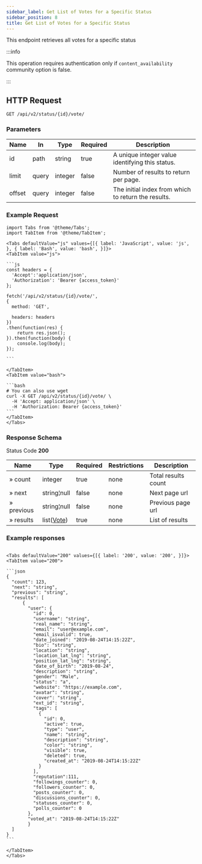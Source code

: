 ```yaml
---
sidebar_label: Get List of Votes for a Specific Status
sidebar_position: 8
title: Get List of Votes for a Specific Status
---
```


This endpoint retrieves all votes for a specific status

:::info

This operation requires authentication only if `content_availability` community option is false.

:::


## HTTP Request

`GET /api/v2/status/{id}/vote/`

### Parameters

| Name   | In    | Type    | Required | Description                                         |
|--------|-------|---------|----------|-----------------------------------------------------|
| id     | path  | string  | true     | A unique integer value identifying this status.     |
| limit  | query | integer | false    | Number of results to return per page.               |
| offset | query | integer | false    | The initial index from which to return the results. |

### Example Request

````mdx-code-block
import Tabs from '@theme/Tabs';
import TabItem from '@theme/TabItem';

<Tabs defaultValue="js" values={[{ label: 'JavaScript', value: 'js', }, { label: 'Bash', value: 'bash', }]}>
<TabItem value="js">

```js
const headers = {
  'Accept':'application/json',
  'Authorization': 'Bearer {access_token}'
};

fetch('/api/v2/status/{id}/vote/',
{
  method: 'GET',

  headers: headers
})
.then(function(res) {
    return res.json();
}).then(function(body) {
    console.log(body);
});

```

</TabItem>
<TabItem value="bash">

```bash
# You can also use wget
curl -X GET /api/v2/status/{id}/vote/ \
  -H 'Accept: application/json' \
  -H 'Authorization: Bearer {access_token}'
```
</TabItem>
</Tabs>
````

### Response Schema

Status Code **200**

| Name       | Type                      | Required | Restrictions | Description         |
|------------|---------------------------|----------|--------------|---------------------|
| » count    | integer                   | true     | none         | Total results count |
| » next     | string¦null               | false    | none         | Next page url       |
| » previous | string¦null               | false    | none         | Previous page url   |
| » results  | list([Vote](/docs/apireference/v2/schemas/vote)) | true     | none         | List of results     |


### Example responses


````mdx-code-block

<Tabs defaultValue="200" values={[{ label: '200', value: '200', }]}>
<TabItem value="200">

```json
{
  "count": 123,
  "next": "string",
  "previous": "string",
  "results": [
      {
        "user": {
          "id": 0,
          "username": "string",
          "real_name": "string",
          "email": "user@example.com",
          "email_isvalid": true,
          "date_joined": "2019-08-24T14:15:22Z",
          "bio": "string",
          "location": "string",
          "location_lat_lng": "string",
          "position_lat_lng": "string",
          "date_of_birth": "2019-08-24",
          "description": "string",
          "gender": "Male",
          "status": "a",
          "website": "https://example.com",
          "avatar": "string",
          "cover": "string",
          "ext_id": "string",
          "tags": [
            {
              "id": 0,
              "active": true,
              "type": "user",
              "name": "string",
              "description": "string",
              "color": "string",
              "visible": true,
              "deleted": true,
              "created_at": "2019-08-24T14:15:22Z"
            }
          ],
          "reputation":111,
          "followings_counter": 0,
          "followers_counter": 0,
          "posts_counter": 0,
          "discussions_counter": 0,
          "statuses_counter": 0,
          "polls_counter": 0
        },
        "voted_at": "2019-08-24T14:15:22Z"
        }
  ]
}
```

</TabItem>
</Tabs>
````




